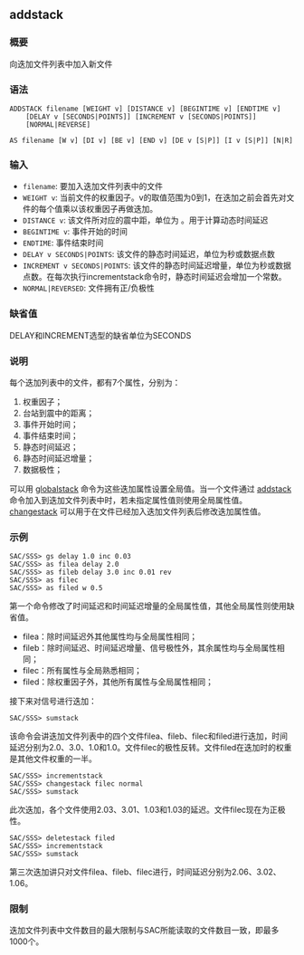 ## addstack

### 概要

向迭加文件列表中加入新文件

### 语法

``` {.bash}
ADDSTACK filename [WEIGHT v] [DISTANCE v] [BEGINTIME v] [ENDTIME v]
    [DELAY v [SECONDS|POINTS]] [INCREMENT v [SECONDS|POINTS]]
    [NORMAL|REVERSE]
```
``` {.bash}
AS filename [W v] [DI v] [BE v] [END v] [DE v [S|P]] [I v [S|P]] [N|R]
```

### 输入

- `filename`: 要加入迭加文件列表中的文件
- `WEIGHT v`: 当前文件的权重因子。v的取值范围为0到1，在迭加之前会首先对文件的每个值乘以该权重因子再做迭加。
- `DISTANCE v`: 该文件所对应的震中距，单位为 。用于计算动态时间延迟
- `BEGINTIME v`: 事件开始的时间
- `ENDTIME`: 事件结束时间
- `DELAY v SECONDS|POINTS`: 该文件的静态时间延迟，单位为秒或数据点数
- `INCREMENT v SECONDS|POINTS`: 该文件的静态时间延迟增量，单位为秒或数据点数。在每次执行incrementstack命令时，静态时间延迟会增加一个常数。
- `NORMAL|REVERSED`: 文件拥有正/负极性

### 缺省值

DELAY和INCREMENT选型的缺省单位为SECONDS

### 说明

每个迭加列表中的文件，都有7个属性，分别为：

1.  权重因子；
2.  台站到震中的距离；
3.  事件开始时间；
4.  事件结束时间；
5.  静态时间延迟；
6.  静态时间延迟增量；
7.  数据极性；

可以用 [globalstack](/sss/globalstack.md)
命令为这些迭加属性设置全局值。当一个文件通过
[addstack](/sss/addstack.md)
命令加入到迭加文件列表中时，若未指定属性值则使用全局属性值。
[changestack](/sss/changestack.md)
可以用于在文件已经加入迭加文件列表后修改迭加属性值。

### 示例

``` {.bash}
SAC/SSS> gs delay 1.0 inc 0.03
SAC/SSS> as filea delay 2.0
SAC/SSS> as fileb delay 3.0 inc 0.01 rev
SAC/SSS> as filec
SAC/SSS> as filed w 0.5
```

第一个命令修改了时间延迟和时间延迟增量的全局属性值，其他全局属性则使用缺省值。

-   filea：除时间延迟外其他属性均与全局属性相同；
-   fileb：除时间延迟、时间延迟增量、信号极性外，其余属性均与全局属性相同；
-   filec：所有属性与全局熟悉相同；
-   filed：除权重因子外，其他所有属性与全局属性相同；

接下来对信号进行迭加：

``` {.bash}
SAC/SSS> sumstack
```

该命令会讲迭加文件列表中的四个文件filea、fileb、filec和filed进行迭加，时间延迟分别为2.0、3.0、1.0和1.0。文件filec的极性反转。文件filed在迭加时的权重是其他文件权重的一半。

``` {.bash}
SAC/SSS> incrementstack
SAC/SSS> changestack filec normal
SAC/SSS> sumstack
```

此次迭加，各个文件使用2.03、3.01、1.03和1.03的延迟。文件filec现在为正极性。

``` {.bash}
SAC/SSS> deletestack filed
SAC/SSS> incrementstack
SAC/SSS> sumstack
```

第三次迭加讲只对文件filea、fileb、filec进行，时间延迟分别为2.06、3.02、1.06。

### 限制

迭加文件列表中文件数目的最大限制与SAC所能读取的文件数目一致，即最多1000个。
